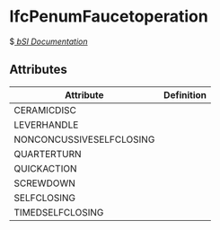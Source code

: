 IfcPenumFaucetoperation
=======================
$[ _bSI
Documentation_](https://standards.buildingsmart.org/IFC/DEV/IFC4_2/FINAL/HTML/schema//pset/penum_faucetoperation.htm)


Attributes
----------
| Attribute                | Definition   |
|--------------------------|--------------|
| CERAMICDISC              |              |
| LEVERHANDLE              |              |
| NONCONCUSSIVESELFCLOSING |              |
| QUARTERTURN              |              |
| QUICKACTION              |              |
| SCREWDOWN                |              |
| SELFCLOSING              |              |
| TIMEDSELFCLOSING         |              |
